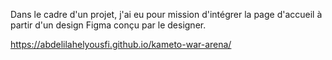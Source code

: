Dans le cadre d'un projet, 
j'ai eu pour mission d'intégrer la page d'accueil à partir d'un design Figma conçu par le designer.

https://abdelilahelyousfi.github.io/kameto-war-arena/



